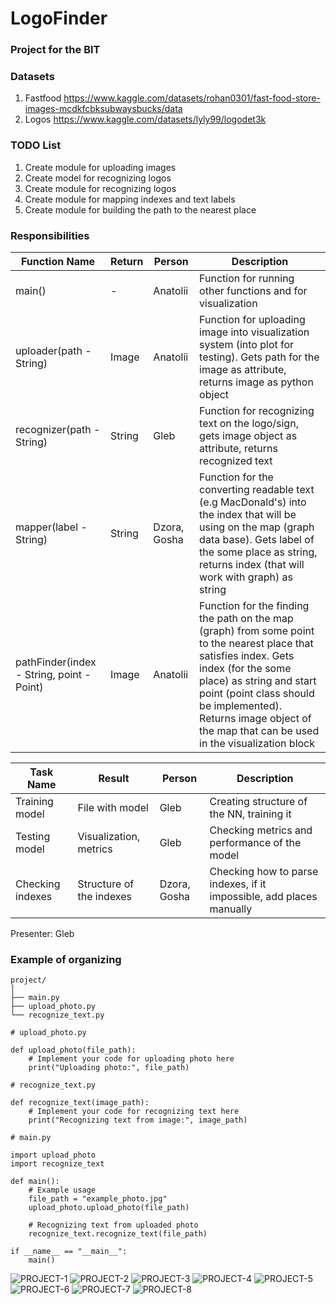 # LogoFinder

### Project for the BIT

### Datasets
1. Fastfood https://www.kaggle.com/datasets/rohan0301/fast-food-store-images-mcdkfcbksubwaysbucks/data
2. Logos https://www.kaggle.com/datasets/lyly99/logodet3k

### TODO List
1. Create module for uploading images
2. Create model for recognizing logos 
3. Create module for recognizing logos 
4. Create module for mapping indexes and text labels
5. Create module for building the path to the nearest place

### Responsibilities

| Function Name                             | Return | Person       | Description                                                                                                                                                                                                                                                                                |
|-------------------------------------------|--------|--------------|--------------------------------------------------------------------------------------------------------------------------------------------------------------------------------------------------------------------------------------------------------------------------------------------|
| main()                                    | -      | Anatolii     | Function for running other functions and for visualization                                                                                                                                                                                                                                 |
| uploader(path - String)                   | Image  | Anatolii     | Function for uploading image into visualization system (into plot for testing). Gets path for the image as attribute, returns image as python object                                                                                                                                       |
| recognizer(path - String)                 | String | Gleb         | Function for recognizing text on the logo/sign, gets image object as attribute, returns recognized text                                                                                                                                                                                    |
| mapper(label - String)                    | String | Dzora, Gosha | Function for the converting readable text (e.g MacDonald's) into the index that will be using on the map (graph data base). Gets label of the some place as string, returns index (that will work with graph) as string                                                                    |
| pathFinder(index - String, point - Point) | Image  | Anatolii     | Function for the finding the path on the map (graph) from some point to the nearest place that satisfies index. Gets index (for the some place) as string and start point (point class should be implemented). Returns image object of the map that can be used in the visualization block |

| Task Name        | Result                    | Person    | Description                                                          |
|------------------|---------------------------|-----------|----------------------------------------------------------------------|
| Training model   | File with model           | Gleb      | Creating structure of the NN, training it                            |
| Testing model    | Visualization, metrics    | Gleb      | Checking metrics and performance of the model                        |
| Checking indexes | Structure of the indexes  | Dzora, Gosha  | Checking how to parse indexes, if it impossible, add places manually |

Presenter: Gleb

### Example of organizing

````
project/
│
├── main.py
├── upload_photo.py
└── recognize_text.py
````
````
# upload_photo.py

def upload_photo(file_path):
    # Implement your code for uploading photo here
    print("Uploading photo:", file_path)
````
````
# recognize_text.py

def recognize_text(image_path):
    # Implement your code for recognizing text here
    print("Recognizing text from image:", image_path)
````
````
# main.py

import upload_photo
import recognize_text

def main():
    # Example usage
    file_path = "example_photo.jpg"
    upload_photo.upload_photo(file_path)

    # Recognizing text from uploaded photo
    recognize_text.recognize_text(file_path)

if __name__ == "__main__":
    main()
````
![PROJECT-1](https://github.com/GarlicRoll/LogoFinder/assets/75137969/93cc9e45-2f48-4dba-b80d-30c72d145165)
![PROJECT-2](https://github.com/GarlicRoll/LogoFinder/assets/75137969/3168ce73-fdfe-4a28-b515-8ef25bebe827)
![PROJECT-3](https://github.com/GarlicRoll/LogoFinder/assets/75137969/07d53a71-1f99-47c6-b2d0-f76d72978a95)
![PROJECT-4](https://github.com/GarlicRoll/LogoFinder/assets/75137969/cd736dd1-8550-44ac-a91f-eda6fe5ebb6a)
![PROJECT-5](https://github.com/GarlicRoll/LogoFinder/assets/75137969/e898f7fb-a3df-496b-b233-e97f57204dfd)
![PROJECT-6](https://github.com/GarlicRoll/LogoFinder/assets/75137969/8c99a8b7-bd06-47c8-af85-2aeaf90436dd)
![PROJECT-7](https://github.com/GarlicRoll/LogoFinder/assets/75137969/a1881173-49b9-48b3-bd41-c01724c41670)
![PROJECT-8](https://github.com/GarlicRoll/LogoFinder/assets/75137969/6d2f4d87-baa7-4a6b-9dab-120bc430027d)
